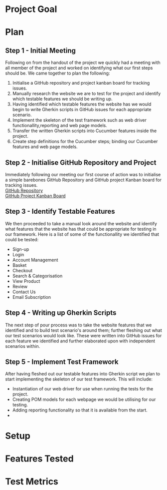 # Project Goal


# Plan
## Step 1 - Initial Meeting
Following on from the handout of the project we quickly had a meeting with all member of the project and worked on identifying what our first steps should be. We came together to plan the following:
1. Initialise a GitHub repository and project kanban board for tracking issues.
2. Manually research the website we are to test for the project and identify which testable features we should be writing up.
3. Having identified which testable features the website has we would begin to write Gherkin scripts in GitHub issues for each appropriate scenario.
4. Implement the skeleton of the test framework such as web driver functionallity,reporting and web page models.
5. Transfer the written Gherkin scripts into Cucumber features inside the project.
6. Create step definitions for the Cucumber steps; binding our Cucumber features and web page models.

## Step 2 - Initialise GitHub Repository and Project
Immediately following our meeting our first course of action was to initialise a simple barebones GitHub Repository and GitHub project Kanban board for tracking issues. \
[GitHub Repository](https://github.com/Erratika/AutomationExercise) \
[GitHub Project Kanban Board](https://github.com/users/Erratika/projects/3) 

## Step 3 - Identify Testable Features
We then proceeded to take a manual look around the website and identify what features that the website has that could be appropriate for testing in our framework. Here is a list of some of the functionallity we identified that could be tested:
- Sign-up
- Login
- Account Management
- Basket
- Checkout 
- Search & Categorisation
- View Product
- Review
- Contact Us
- Email Subscription

## Step 4 - Writing up Gherkin Scripts
The next step of pour process was to take the website features that we identified and to build test scenario's around them; further fleshing out what our test scenarios would look like. These were written into GitHub issues for each feature we identified and further elaborated upon with independent scenarios within.

## Step 5 - Implement Test Framework
After having fleshed out our testable features into Gherkin script we plan to start implementing the skeleton of our test framework. This will include:
- Instantiation of our web driver for use when running the tests for the project.
- Creating POM models for each webpage we would be utilising for our testing. 
- Adding reporting functionality so that it is available from the start.
- 
# Setup

# Features Tested

# Test Metrics